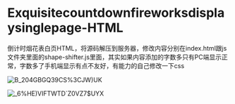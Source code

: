 # Exquisitecountdownfireworksdisplaysinglepage-HTML
倒计时烟花表白页HTML，将源码解压到服务器，修改内容分别在index.html跟js文件夹里面的shape-shifter.js里面，其实如果内容添加的字数多只有PC端显示正常，字数多了手机端显示有点不友好，有能力的自己修改一下css

![B_204GBGQ`39CS%`3CJW)UK](https://user-images.githubusercontent.com/120465132/222893812-562c4418-0ed2-4d1f-89ff-4ea178d88284.png)

![_6%HE)VIFTWTD`Z0VZ7$UYX](https://user-images.githubusercontent.com/120465132/222893817-70e6eed8-913a-4e39-983f-602067fa0af3.png)

